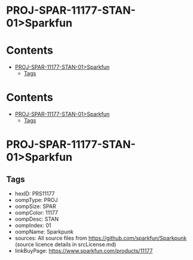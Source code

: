 
PROJ-SPAR-11177-STAN-01>Sparkfun
================================

Contents
========

* [PROJ-SPAR-11177-STAN-01>Sparkfun](#proj-spar-11177-stan-01sparkfun)
	* [Tags](#tags)

Contents
========

* [PROJ-SPAR-11177-STAN-01>Sparkfun](#proj-spar-11177-stan-01sparkfun)
	* [Tags](#tags)

# PROJ-SPAR-11177-STAN-01>Sparkfun

## Tags

- hexID: PRS11177
- oompType: PROJ
- oompSize: SPAR
- oompColor: 11177
- oompDesc: STAN
- oompIndex: 01
- oompName: Sparkpunk
- sources: All source files from https://github.com/sparkfun/Sparkpunk (source licence details in srcLicense.md)
- linkBuyPage: https://www.sparkfun.com/products/11177
